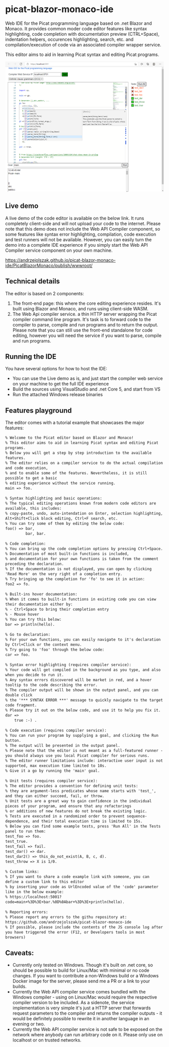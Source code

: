 # picat-blazor-monaco-ide
Web IDE for the Picat programming language based on .net Blazor and Monaco. It provides common moder code editor features like syntax highlighting, code completion with documentation preview (CTRL+Space), indentation helpers, occurences highlighting, search, etc. and compilation/execution of code via an associated compiler wrapper service.

This editor aims to aid in learning Picat syntax and editing Picat programs.

![](screenshot.png)

## Live demo
A live demo of the code editor is available on the below link. It runs completely client-side and will not upload your code to the internet.
Please note that this demo does not include the Web API Compiler component, so some features like syntax error highlighting, compilation, code execution and test runners will not be available. However, you can easily turn the demo into a complete IDE experience if you simply start the Web API Compiler service component on your own machine.

https://andrzejolszak.github.io/picat-blazor-monaco-ide/PicatBlazorMonaco/publish/wwwroot/

## Technical details
The editor is based on 2 components:
1. The front-end page: this where the core editing experience resides. It's built using Blazor and Monaco, and runs using client-side WASM.
2. The Web Api compiler service. a thin HTTP server wrapping the Picat compiler command line program. It's task is to forward code to the compiler to parse, compile and run programs and to return the output.
   Please note that you can still use the front-end standalone for code editing, however you will need the service if you want to parse, compile and run programs.

## Running the IDE
You have several options for how to host the IDE:
- You can use the Live demo as is, and just start the compiler web service on your machine to get the full IDE experience
- Build the sources using VisualStudio and .net Core 5, and start from VS
- Run the attached Windows release binaries

## Features playground
The editor comes with a tutorial example that showcases the major features:

    % Welcome to the Picat editor based on Blazor and Monaco!
    % This editor aims to aid in learning Picat syntax and editing Picat programs.
    % Below you will get a step by step introduction to the available features.
    % The editor relies on a compiler service to do the actual compilation and code execution,
    % and to enable some of the features. Nevertheless, it is still possible to get a basic
    % editing experience without the service running.
    main => foo.
    
    % Syntax highlighting and basic operations:
    % The typical editing operations known from modern code editors are available, this includes:
    % copy-paste, undo, auto-intendation on Enter, selection highlighting, Alt+Shift+Click block editing, Ctrl+F search, etc.
    % You can try some of them by editing the below code:
    foo() => bar,
             bar, bar.
    
    % Code completion:
    % You can bring up the code completion options by pressing Ctrl+Space.
    % Documentation of most built-in functions is included,
    % and documentation for your own functions is taken from the comment preceding the declaration.
    % If the documentation is not displayed, you can open by clicking 'Read More' on the very right of a completion entry.
    % Try bringing up the completion for 'fo' to see it in action:
    foo2 => fo.
    
    % Built-ins hover documentation:
    % When it comes to built-in functions in existing code you can view their documentation either by:
    % - Ctrl+Space to bring their completion entry
    % - Mouse hover
    % You can try this below:
    bar => println(hello).
    
    % Go to declaration:
    % For your own functions, you can easily navigate to it's declaration by Ctrl+Click or the context menu.
    % Try going to 'foo' through the below code:
    car => foo.
    
    % Syntax error highlighting (requires compiler service):
    % Your code will get compiled in the background as you type, and also when you decide to run it.
    % Any syntax errors discovered will be market in red, and a hover tooltip to the code describing the error.
    % The compiler output will be shown in the output panel, and you can double click 
    % the '*** SYNTAX ERROR ***' message to quickly navigate to the target code fragment.
    % Please try it out on the below code, and use it to help you fix it.
    dar =>
        true :-) .
    
    % Code execution (requires compiler service):
    % You can run your program by supplying a goal, and clicking the Run button.
    % The output will be presented in the output panel.
    % Please note that the editor is not meant as a full-featured runner - you should always use you local Picat compiler for serious runs.
    % The editor runner limitations include: interactive user input is not supported, max execution time limited to 10s.
    % Give it a go by running the 'main' goal.
    
    % Unit tests (requires compiler service):
    % The editor provides a convention for defining unit tests:
    % they are argument-less predicates whose name starts with 'test_', and they can either succeed, fail, or throw.
    % Unit tests are a great way to gain confidence in the individual pieces of your program, and ensure that any refactorings
    % or additions of new features do not break the existing logic.
    % Tests are executed in a randomized order to prevent sequence-dependence, and their total execution time is limited to 15s.
    % Below you can find some example tests, press 'Run All' in the Tests panel to run them:
    test_foo => foo.
    test_true.
    test_fail => fail.
    test_dar() => dar.
    test_dar2() => this_do_not_exist(A, B, c, d).
    test_throw => X is 1/0.
    
    % Custom links:
    % If you want to share a code example link with someone, you can define a custom link to this editor
    % by inserting your code as UrlEncoded value of the 'code' parameter like in the below example:
    % https://localhost:5001?code=main+%3D%3E+bar.%0D%0Abar+%3D%3E+println(hello).
    
    % Reporting errors:
    % Please report any errors to the githu repository at: https://github.com/andrzejolszak/picat-blazor-monaco-ide
    % If possible, please include the contents of the JS console log after you have triggered the error (F12, or Developers tools in most browsers)
    
## Caveats:
- Currently only tested on Windows. Though it's built on .net core, so should be possible to build for Linux/Mac with minimal or no code changes. If you want to contribute a non-Windows build or a Windows Docker image for the server, please send me a PR or a link to your builds.
- Currently the Web API compiler service comes bundled with the Windows compiler - using on Linux/Mac would require the respective compiler version to be included. As a sidenote, the service implementation is very simple it's just a HTTP server that forwards request parameters to the compiler and returns the compiler outputs - it would be definitely possible to rewrite it in another language in an evening or two.
- Currently the Web API compiler service is not safe to be exposed on the network where anybody can run arbitrary code on it. Please only use on localhost or on trusted networks.
